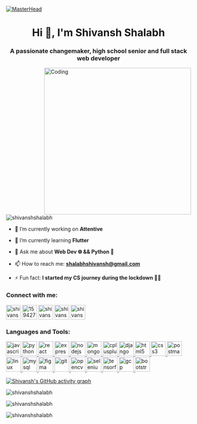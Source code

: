 [![MasterHead](https://svgshare.com/i/p5r.svg)](https://github.com/ShivanshShalabh/)

<h1 align="center">Hi 👋, I'm Shivansh Shalabh</h1>
<h3 align="center">A passionate changemaker, high school senior and full stack web developer</h3>
<img align="right" alt="Coding" width="400" src="https://c.tenor.com/2uyENRmiUt0AAAAC/coding.gif">

<p align="left"> <img src="https://komarev.com/ghpvc/?username=shivanshshalabh&label=Profile%20views&color=0e75b6&style=flat" alt="shivanshshalabh" /> </p>

- 🔭 I’m currently working on **Attentive**

- 🌱 I’m currently learning **Flutter**

- 💬 Ask me about **Web Dev 🌐 && Python 🐍**

- 📫 How to reach me: **shalabhshivansh@gmail.com**

- ⚡ Fun fact: **I started my CS journey during the lockdown 👨‍💻**
  <br/>

<h3 align="left">Connect with me:</h3>
<p align="left">
<a href="https://linkedin.com/in/shivansh-shalabh" target="blank"><img align="center" src="https://img.icons8.com/3d-fluency/512/linkedin.png" alt="shivansh-shalabh" height="40" width="40" /></a>
<a href="https://stackoverflow.com/users/15942771" target="blank"><img align="center" src="https://assets.stickpng.com/images/629e29a8974c5f2c1ceaa628.png" alt="15942771" height="40" width="40" /></a>
<a href="https://kaggle.com/shivanshshalabh" target="blank"><img align="center" src="https://img.icons8.com/external-tal-revivo-filled-tal-revivo/512/external-kaggle-an-online-community-of-data-scientists-and-machine-learners-owned-by-google-logo-filled-tal-revivo.png" alt="shivanshshalabh" height="40" width="40" /></a>
<a href="https://www.codechef.com/users/shivansh_345" target="blank"><img align="center" src="https://img.icons8.com/plasticine/512/codechef.png" alt="shivansh_345" height="40" width="40" /></a>
<a href="https://codeforces.com/profile/shivansh_345" target="blank"><img align="center" src="https://img.icons8.com/external-tal-revivo-filled-tal-revivo/512/external-codeforces-programming-competitions-and-contests-programming-community-logo-filled-tal-revivo.png" alt="shivansh_345" height="40" width="40" /></a>
</p>

<h3 align="left">Languages and Tools:</h3>
<p align="left"> 
<a href="https://developer.mozilla.org/en-US/docs/Web/JavaScript" target="_blank" rel="noreferrer"> <img src="https://icon-library.com/images/js-icon/js-icon-24.jpg" alt="javascript" width="40" height="40"/> </a> 
<a href="https://www.python.org" target="_blank" rel="noreferrer"> <img src="https://icon-library.com/images/python-file-icon/python-file-icon-28.jpg" alt="python" width="40" height="40"/> </a> 
<a href="https://reactjs.org/" target="_blank" rel="noreferrer"> <img src="https://icon-library.com/images/react_1353128.png" alt="react" width="40" height="40"/> </a> 
<a href="https://expressjs.com" target="_blank" rel="noreferrer"> <img src="https://svgshare.com/i/p65.svg" alt="express" width="40" height="40"/> </a> 
<a href="https://nodejs.org" target="_blank" rel="noreferrer"> <img src="https://icon-library.com/images/node-js-icon/node-js-icon-8.jpg" alt="nodejs" width="40" height="40"/> </a> 
<a href="https://www.mongodb.com/" target="_blank" rel="noreferrer"> <img src="https://icon-library.com/images/no-sql-icon/no-sql-icon-12.jpg" alt="mongodb" width="40" height="40"/> </a> 
<a href="https://www.w3schools.com/cpp/" target="_blank" rel="noreferrer"> <img src="https://icon-library.com/images/icon-c/icon-c-26.jpg" alt="cplusplus" width="40" height="40"/> </a> 
<a href="https://www.djangoproject.com/" target="_blank" rel="noreferrer"> <img src="https://icon-library.com/images/django-icon/django-icon-0.jpg" alt="django" width="40" height="40"/> </a> 
<a href="https://www.w3.org/html/" target="_blank" rel="noreferrer"> <img src="https://icon-library.com/images/1216733.svg.svg" alt="html5" width="40" height="40"/> </a> 
<a href="https://www.w3schools.com/css/" target="_blank" rel="noreferrer"> <img src="https://icon-library.com/images/badge-css-3-512.png" alt="css3" width="40" height="40"/> </a> 
<a href="https://postman.com" target="_blank" rel="noreferrer"> <img src="https://www.vectorlogo.zone/logos/getpostman/getpostman-icon.svg" alt="postman" width="40" height="40"/> </a> 
<a href="https://www.linux.org/" target="_blank" rel="noreferrer"> <img src="https://icon-library.com/images/icon-for-linux/icon-for-linux-8.jpg" alt="linux" width="40" height="40"/> </a> 
<a href="https://www.mysql.com/" target="_blank" rel="noreferrer"> <img src="https://icon-library.com/images/mysql_database_logo_data_base-512.png" alt="mysql" width="40" height="40"/> </a> 
<a href="https://www.figma.com/" target="_blank" rel="noreferrer"> <img src="https://www.vectorlogo.zone/logos/figma/figma-icon.svg" alt="figma" width="40" height="40"/> </a> 
<a href="https://git-scm.com/" target="_blank" rel="noreferrer"> <img src="https://www.vectorlogo.zone/logos/git-scm/git-scm-icon.svg" alt="git" width="40" height="40"/> </a> 
<a href="https://opencv.org/" target="_blank" rel="noreferrer"> <img src="https://www.vectorlogo.zone/logos/opencv/opencv-icon.svg" alt="opencv" width="40" height="40"/> </a> 
<a href="https://www.selenium.dev" target="_blank" rel="noreferrer"> <img src="https://icon-library.com/images/selenium-icon/selenium-icon-1.jpg" alt="selenium" width="40" height="40"/> </a> 
<a href="https://www.tensorflow.org" target="_blank" rel="noreferrer"> <img src="https://www.vectorlogo.zone/logos/tensorflow/tensorflow-icon.svg" alt="tensorflow" width="40" height="40"/> </a> 
<a href="https://cloud.google.com" target="_blank" rel="noreferrer"> <img src="https://www.vectorlogo.zone/logos/google_cloud/google_cloud-icon.svg" alt="gcp" width="40" height="40"/> </a> 
<a href="https://getbootstrap.com" target="_blank" rel="noreferrer"> <img src="https://img.icons8.com/color/512/bootstrap.png" alt="bootstrap" width="40" height="40"/> </a> 
</p>

[![Shivansh's GitHub activity graph](https://github-readme-activity-graph.cyclic.app/graph?username=shivanshshalabh&&theme=xcode)](https://github.com/shivanshshalabh)





<p><img align="center" src="https://github-readme-stats.vercel.app/api/top-langs?username=shivanshshalabh&show_icons=true&locale=en&layout=compact&theme=tokyonight" alt="shivanshshalabh" /></p>



<p><img align="center" src="https://github-readme-stats.vercel.app/api?username=shivanshshalabh&show_icons=true&locale=en&theme=tokyonight" alt="shivanshshalabh" /></p>



<p><img align="center" src="https://github-readme-streak-stats.herokuapp.com/?user=shivanshshalabh&&theme=tokyonight" alt="shivanshshalabh" /></p>
